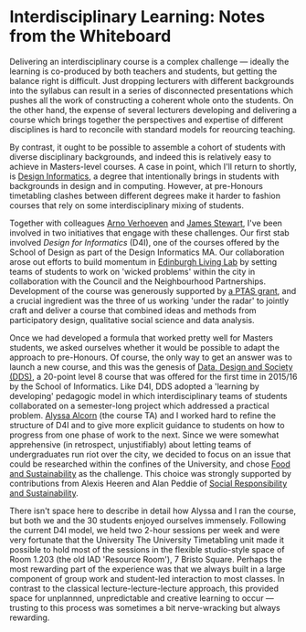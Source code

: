 # Interdisciplinary Learning: Notes from the Whiteboard

Delivering an interdisciplinary course is a complex challenge &mdash; ideally the learning is co-produced by both teachers and students, but getting the balance right is difficult. Just dropping lecturers with different backgrounds into the syllabus can result in a series of disconnected presentations which pushes all the work of constructing a coherent whole onto the students. On the other hand, the expense of several lecturers developing and delivering a course which brings together the perspectives and expertise of different disciplines is hard to reconcile with standard models for reourcing teaching. 

By contrast, it ought to be possible to assemble a cohort of students with diverse disciplinary backgrounds, and indeed this is relatively easy to achieve in Masters-level courses. A case in point, which I'll return to shortly, is [Design Informatics](http://www.designinformatics.org), a degree that intentionally brings in students with backgrounds in design and in computing. However, at pre-Honours timetabling clashes between different degrees make it harder to fashion courses that rely on some interdisciplinary mixing of students. 

Together with colleagues [Arno Verhoeven](http://www.eca.ed.ac.uk/school-of-design/arno-verhoeven) and [James Stewart](http://www.homepages.ed.ac.uk/jkstew/), I've been involved in two initiatives that engage with these challenges. Our first stab involved *Design for Informatics* (D4I), one of the courses offered by the School of Design as part of the Design Informatics MA. Our collaboration arose out efforts to build momentum in [Edinburgh Living Lab](http://edinburghlivinglab.org) by setting teams of students to work on 'wicked problems' within the city in collaboration with the Council and the Neighbourhood Partnerships. Development of the course was generously supported by [a PTAS grant](http://www.ed.ac.uk/institute-academic-development/learning-teaching/funding/funding/previous-projects/year/oct-2014/living-lab), and a crucial ingredient was the three of us working 'under the radar' to jointly craft and deliver a course that combined ideas and methods from participatory design, qualitative social science and data analysis.

Once we had developed a formula that worked pretty well for Masters students, we asked ourselves whether it would be possible to adapt the approach to pre-Honours. Of course, the only way to get an answer was to launch a new course, and this was the genesis of [Data, Design and Society (DDS)](https://edinburghlivinglab.github.io/dds/), a 20-point level 8 course that was offered for the first time in 2015/16 by the School of Informatics. Like D4I, DDS adopted a 'learning by developing' pedagogic model in which interdisciplinary teams of students collaborated on a semester-long project which addressed a practical problem.  [Alyssa Alcorn](https://sites.google.com/site/amalcorn0131/) (the course TA) and I worked hard to refine the structure of D4I and to give more explicit guidance to students on how to progress from one phase of work to the next. Since we were somewhat apprehensive (in retrospect, unjustifiably) about letting teams of undergraduates run riot over the city, we decided to focus on an issue that could be researched within the confines of the University, and chose [Food and Sustainability](https://edinburghlivinglab.github.io/dds/project_overview/) as the challenge. This choice was strongly supported by contributions from Alexis Heeren and Alan Peddie of [Social Responsibility and Sustainability](http://www.ed.ac.uk/about/sustainability).

There isn't space here to describe in detail how Alyssa and I ran the course, but both we and the 30 students enjoyed ourselves immensely. Following the current D4I model, we held two 2-hour sessions per week and were very fortunate that the University The University Timetabling unit made it possible to hold most of the sessions in the flexible studio-style space of Room 1.203 (the old IAD 'Resource Room'), 7 Bristo Square. Perhaps the most rewarding part of the experience was that we always built in a large component of group work and student-led interaction to most classes. In contrast to the classical lecture-lecture-lecture approach, this provided space for unplannned, unpredictable and creative learning to occur &mdash; trusting to this process was sometimes a bit nerve-wracking but always rewarding.